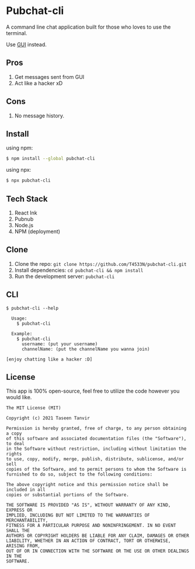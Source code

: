 # Pubchat-cli

A command line chat application built for those who loves to use the terminal. 

Use [GUI](https://github.com/T4533N/pubchat-gui) instead.

## Pros

1. Get messages sent from GUI
2. Act like a hacker xD

## Cons

1. No message history.

## Install

using npm:

```bash
$ npm install --global pubchat-cli
```
using npx: 

```bash
$ npx pubchat-cli
```

## Tech Stack

1. React Ink
2. Pubnub
3. Node.js
4. NPM (deployment)

## Clone

1. Clone the repo: `git clone https://github.com/T4533N/pubchat-cli.git`
2. Install dependencies: `cd pubchat-cli && npm install`
3. Run the development server: `pubchat-cli`

## CLI

```
$ pubchat-cli --help

  Usage:
    $ pubchat-cli 
	
  Example:
    $ pubchat-cli
      username: (put your username)
      channelName: (put the channelName you wanna join)

[enjoy chatting like a hacker :D]

```


## License

This app is 100% open-source, feel free to utilize the code however you would like.

```
The MIT License (MIT)

Copyright (c) 2021 Taseen Tanvir

Permission is hereby granted, free of charge, to any person obtaining a copy
of this software and associated documentation files (the "Software"), to deal
in the Software without restriction, including without limitation the rights
to use, copy, modify, merge, publish, distribute, sublicense, and/or sell
copies of the Software, and to permit persons to whom the Software is
furnished to do so, subject to the following conditions:

The above copyright notice and this permission notice shall be included in all
copies or substantial portions of the Software.

THE SOFTWARE IS PROVIDED "AS IS", WITHOUT WARRANTY OF ANY KIND, EXPRESS OR
IMPLIED, INCLUDING BUT NOT LIMITED TO THE WARRANTIES OF MERCHANTABILITY,
FITNESS FOR A PARTICULAR PURPOSE AND NONINFRINGEMENT. IN NO EVENT SHALL THE
AUTHORS OR COPYRIGHT HOLDERS BE LIABLE FOR ANY CLAIM, DAMAGES OR OTHER
LIABILITY, WHETHER IN AN ACTION OF CONTRACT, TORT OR OTHERWISE, ARISING FROM,
OUT OF OR IN CONNECTION WITH THE SOFTWARE OR THE USE OR OTHER DEALINGS IN THE
SOFTWARE.
```

